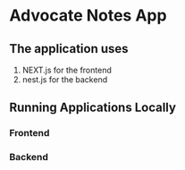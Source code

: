 # Advocate Notes App

## The application uses

1. NEXT.js for the frontend
2. nest.js for the backend

## Running Applications Locally

### Frontend

### Backend
